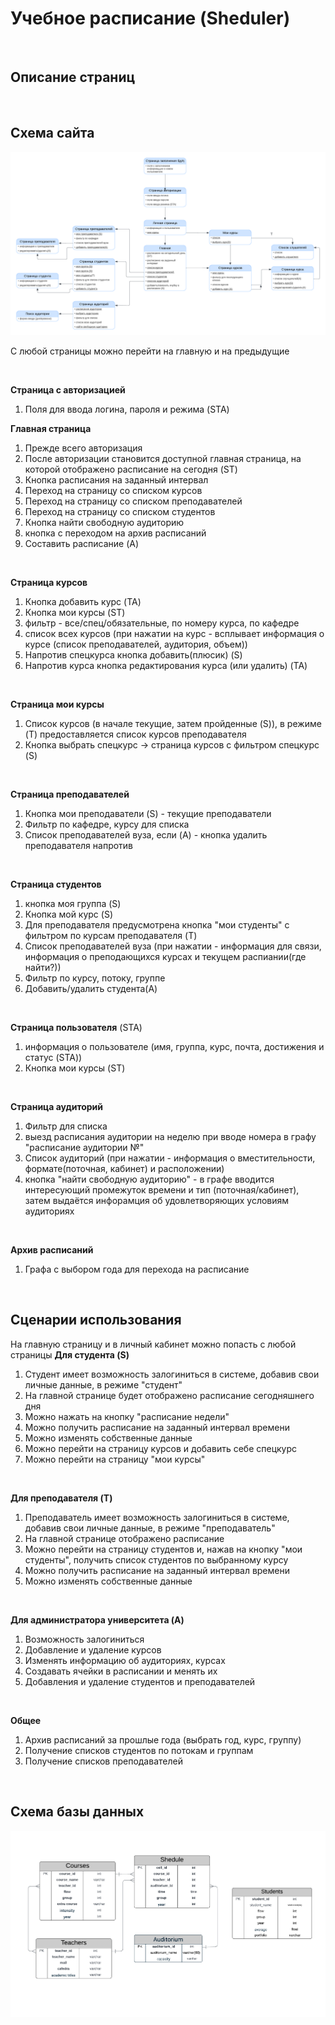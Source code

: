 # Учебное расписание (Sheduler)

<br/>

## Описание страниц

<br/>

## Схема сайта
![](pic/scheme.png)


С любой страницы можно перейти на главную и на предыдущие

<br/>

**Страница с авторизацией**
1) Поля для ввода логина, пароля и режима (STA)
   
**Главная страница**
1) Прежде всего авторизация
2) После авторизации становится доступной главная страница, на которой отображено расписание на сегодня (ST)
3) Кнопка расписания на заданный интервал
4) Переход на страницу со списком курсов
5) Переход на страницу со списком преподавателей
6) Переход на страницу со списком студентов
7) Кнопка найти свободную аудиторию
8) кнопка с переходом на архив расписаний
9) Составить расписание (A)

<br/>

**Страница курсов**
1) Кнопка добавить курс (TA)
2) Кнопка мои курсы (ST)
3) фильтр - все/спец/обязательные, по номеру курса, по кафедре
4) список всех курсов (при нажатии на курс - всплывает информация о курсе (список преподавателей, аудитория, объем)) 
6) Напротив спецкурса кнопка добавить(плюсик) (S)
7) Напротив курса кнопка редактирования курса (или удалить) (TA)
<br/>

**Страница мои курсы**
1) Список курсов (в начале текущие, затем пройденные (S)), в режиме (T) предоставляется список курсов преподавателя
2) Кнопка выбрать спецкурс -> страница курсов с фильтром спецкурс (S)

<br/>

**Страница преподавателей**
1) Кнопка мои преподаватели (S) - текущие преподаватели
2) Фильтр по кафедре, курсу для списка
3) Список преподавателей вуза, если (A) - кнопка удалить преподавателя напротив

<br/>

**Страница студентов**
1) кнопка моя группа (S)
2) Кнопка мой курс (S)
4) Для преподавателя предусмотрена кнопка "мои студенты" с фильтром по курсам преподавателя (T)
5) Список преподавателей вуза (при нажатии - информация для связи, информация о преподающихся курсах и текущем распиании(где найти?))
6) Фильтр по курсу, потоку, группе
8) Добавить/удалить студента(A)
   
<br/>

**Страница пользователя** (STA)
1) информация о пользователе (имя, группа, курс, почта, достижения и статус (STA))
2) Кнопка мои курсы (ST)
   
<br/>

**Страница аудиторий**
1) Фильтр для списка
2) выезд расписания аудитории на неделю при вводе номера в графу "расписание аудитории №"
3) Список аудиторий (при нажатии - информация о вместительности, формате(поточная, кабинет) и расположении)
4) кнопка "найти свободную аудиторию" - в графе вводится интересующий промежуток времени и тип (поточная/кабинет), затем выдаётся инфорамция об удовлетворяющих условиям аудиториях
   
<br/>

**Архив расписаний**
1) Графа с выбором года для перехода на расписание
   
<br/>

## Сценарии использования

На главную страницу и в личный кабинет можно попасть с любой страницы
**Для студента (S)**
1) Студент имеет возможность залогиниться в системе, добавив свои личные данные, в режиме "студент"
2) На главной странице будет отображено расписание сегодняшнего дня
4) Можно нажать на кнопку "расписание недели"
5) Можно получить расписание на заданный интервал времени
6) Можно изменять собственные данные
7) Можно перейти на страницу курсов и добавить себе спецкурс
8) Можно перейти на страницу "мои курсы"
   
<br/>

**Для преподавателя (T)**
1) Преподаватель имеет возможность залогиниться в системе, добавив свои личные данные, в режиме "преподаватель"
2) На главной странице отображено расписание
3) Можно перейти на страницу студентов и, нажав на кнопку "мои студенты", получить список студентов по выбранному курсу
4) Можно получить расписание на заданный интервал времени
5) Можно изменять собственные данные

<br/>

**Для администратора университета (A)**
1) Возможность залогиниться
2) Добавление и удаление курсов
3) Изменять информацию об аудиториях, курсах
4) Создавать ячейки в расписании и менять их
5) Добавления и удаление студентов и преподавателей

<br/>

**Общее**
1) Архив расписаний за прошлые года (выбрать год, курс, группу)
2) Получение списков студентов по потокам и группам
3) Получение списков преподавателей

<br/>

## Схема базы данных
![](pic/data.png)

<br/>
